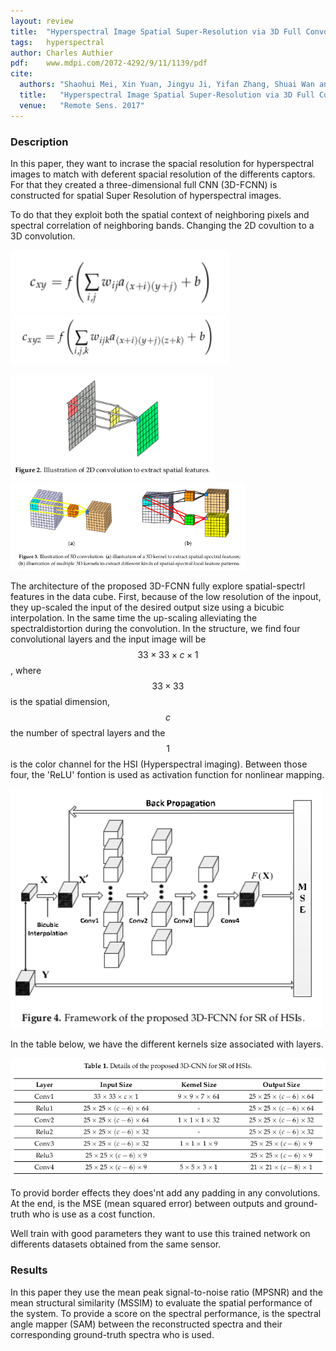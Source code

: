 ```yaml
---
layout: review
title:  "Hyperspectral Image Spatial Super-Resolution via 3D Full Convolutional Neural Network"
tags:   hyperspectral
author: Charles Authier
pdf:    www.mdpi.com/2072-4292/9/11/1139/pdf   
cite:
  authors: "Shaohui Mei, Xin Yuan, Jingyu Ji, Yifan Zhang, Shuai Wan and Qian Du"
  title:   "Hyperspectral Image Spatial Super-Resolution via 3D Full Convolutional Neural Network"
  venue:   "Remote Sens. 2017"
---
```


### Description
In this paper, they want to incrase the spacial resolution for hyperspectral images to match with deferent spacial resolution of the differents captors. For that they created a three-dimensional full CNN (3D-FCNN) is constructed for spatial Super Resolution of hyperspectral images.

To do that they exploit both the spatial context of neighboring pixels and spectral correlation of neighboring bands. Changing the 2D covultion to a 3D convolution.

<img src="/deep-learning/images/3DFCNN/2d_math.png" width="350"><img src="/deep-learning/images/3DFCNN/3d_math.png" width="350">

<img src="/deep-learning/images/3DFCNN/2D.png" width="325"><img src="/deep-learning/images/3DFCNN/3D.png" width="375">

The architecture of the proposed 3D-FCNN fully explore spatial-spectrl features in the data cube. First, because of the low resolution of the inpout, they up-scaled the input of the desired output size using a bicubic interpolation. In the same time the up-scaling alleviating the spectraldistortion during the convolution. In the structure, we find four convolutional layers and the input image will be $$ 33 \times 33 \times c \times 1$$, where $$33 \times 33$$ is the spatial dimension, $$c$$ the number of spectral layers and the $$ 1$$ is the color channel for the HSI (Hyperspectral imaging). Between those four, the 'ReLU' fontion is used as activation function for nonlinear mapping.

<img src="/deep-learning/images/3DFCNN/framwork_3d.png" width="500">

In the table below, we have the different kernels size associated with layers.

<img src="/deep-learning/images/3DFCNN/table_archi.png" width="700">

To provid border effects they does'nt add any padding in any convolutions. At the end, is the MSE (mean squared error) between outputs and ground-truth  who is use as a cost function.

Well train with good parameters they want to use this trained network on differents datasets obtained from the same sensor.

### Results
In this paper they use the mean peak signal-to-noise ratio (MPSNR) and the mean structural similarity (MSSIM) to evaluate the spatial performance of the system. To provide a score on the spectral performance, is the spectral angle mapper (SAM) between the reconstructed spectra and their corresponding ground-truth spectra who is used. 

